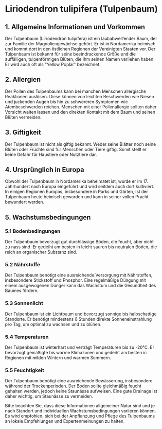 # Liriodendron tulipifera (Tulpenbaum)

## 1. Allgemeine Informationen und Vorkommen
Der Tulpenbaum (Liriodendron tulipifera) ist ein laubabwerfender Baum, der zur Familie der Magnoliengewächse gehört. Er ist in Nordamerika heimisch und kommt dort in den östlichen Regionen der Vereinigten Staaten vor. Der Tulpenbaum ist bekannt für seine beeindruckende Größe und die auffälligen, tulpenförmigen Blüten, die ihm seinen Namen verliehen haben. Er wird auch oft als "Yellow Poplar" bezeichnet.

## 2. Allergien
Der Pollen des Tulpenbaums kann bei manchen Menschen allergische Reaktionen auslösen. Diese können von leichten Beschwerden wie Niesen und juckenden Augen bis hin zu schwereren Symptomen wie Atembeschwerden reichen. Menschen mit einer Pollenallergie sollten daher Vorsicht walten lassen und den direkten Kontakt mit dem Baum und seinen Blüten vermeiden.

## 3. Giftigkeit
Der Tulpenbaum ist nicht als giftig bekannt. Weder seine Blätter noch seine Blüten oder Früchte sind für Menschen oder Tiere giftig. Somit stellt er keine Gefahr für Haustiere oder Nutztiere dar.

## 4. Ursprünglich in Europa
Obwohl der Tulpenbaum in Nordamerika beheimatet ist, wurde er im 17. Jahrhundert nach Europa eingeführt und wird seitdem auch dort kultiviert. In einigen Regionen Europas, insbesondere in Parks und Gärten, ist der Tulpenbaum heute heimisch geworden und kann in seiner vollen Pracht bewundert werden.

## 5. Wachstumsbedingungen
### 5.1 Bodenbedingungen
Der Tulpenbaum bevorzugt gut durchlässige Böden, die feucht, aber nicht zu nass sind. Er gedeiht am besten in leicht sauren bis neutralen Böden, die reich an organischer Substanz sind.

### 5.2 Nährstoffe
Der Tulpenbaum benötigt eine ausreichende Versorgung mit Nährstoffen, insbesondere Stickstoff und Phosphor. Eine regelmäßige Düngung mit einem ausgewogenen Dünger kann das Wachstum und die Gesundheit des Baumes fördern.

### 5.3 Sonnenlicht
Der Tulpenbaum ist ein Lichtbaum und bevorzugt sonnige bis halbschattige Standorte. Er benötigt mindestens 6 Stunden direkte Sonneneinstrahlung pro Tag, um optimal zu wachsen und zu blühen.

### 5.4 Temperaturen
Der Tulpenbaum ist winterhart und verträgt Temperaturen bis zu -20°C. Er bevorzugt gemäßigte bis warme Klimazonen und gedeiht am besten in Regionen mit milden Wintern und warmen Sommern.

### 5.5 Feuchtigkeit
Der Tulpenbaum benötigt eine ausreichende Bewässerung, insbesondere während der Trockenperioden. Der Boden sollte gleichmäßig feucht gehalten werden, jedoch keine Staunässe aufweisen. Eine gute Drainage ist daher wichtig, um Staunässe zu vermeiden.

Bitte beachten Sie, dass diese Informationen allgemeiner Natur sind und je nach Standort und individuellen Wachstumsbedingungen variieren können. Es wird empfohlen, sich bei der Anpflanzung und Pflege des Tulpenbaums an lokale Empfehlungen und Expertenmeinungen zu halten.
